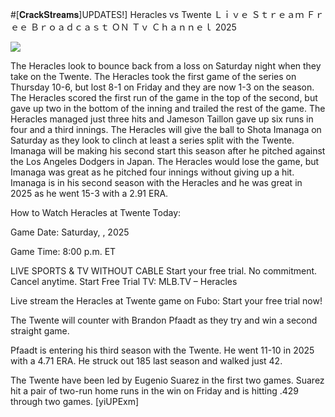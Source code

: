 #[𝐂𝐫𝐚𝐜𝐤𝐒𝐭𝐫𝐞𝐚𝐦𝐬]UPDATES!] Heracles vs Twente Ｌｉｖｅ Ｓｔｒｅａｍ Ｆｒｅｅ Ｂｒｏａｄｃａｓｔ ＯＮ Ｔｖ Ｃｈａｎｎｅｌ  2025  
  
  
[![](https://i.imgur.com/qSNzIqt.png)](https://movie.rssnews.media/qtKoZHm.php)  
  
The Heracles look to bounce back from a loss on Saturday night when they take on the Twente. The Heracles took the first game of the series on Thursday 10-6, but lost 8-1 on Friday and they are now 1-3 on the season. The Heracles scored the first run of the game in the top of the second, but gave up two in the bottom of the inning and trailed the rest of the game. The Heracles managed just three hits and Jameson Taillon gave up six runs in four and a third innings. The Heracles will give the ball to Shota Imanaga on Saturday as they look to clinch at least a series split with the Twente. Imanaga will be making his second start this season after he pitched against the Los Angeles Dodgers in Japan. The Heracles would lose the game, but Imanaga was great as he pitched four innings without giving up a hit. Imanaga is in his second season with the Heracles and he was great in 2025 as he went 15-3 with a 2.91 ERA.

How to Watch Heracles at Twente Today:

Game Date: Saturday, , 2025

Game Time: 8:00 p.m. ET

LIVE SPORTS & TV WITHOUT CABLE
Start your free trial. No commitment. Cancel anytime.
Start Free Trial
TV: MLB.TV – Heracles

Live stream the Heracles at Twente game on Fubo: Start your free trial now!

The Twente will counter with Brandon Pfaadt as they try and win a second straight game.

Pfaadt is entering his third season with the Twente. He went 11-10 in 2025 with a 4.71 ERA. He struck out 185 last season and walked just 42.

The Twente have been led by Eugenio Suarez in the first two games. Suarez hit a pair of two-run home runs in the win on Friday and is hitting .429 through two games. [yiUPExm]
